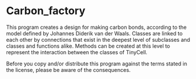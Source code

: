 # Carbon_factory

This program creates a design for making carbon bonds, according to the model defined by Johannes Diderik van der Waals.
Classes are linked to each other by connections that exist in the deepest level of subclasses and classes and functions alike.
Methods can be created at this level to represent the interaction between the classes of TinyCell.

Before you copy and/or distribute this program against the terms stated in the license, please be aware of the consequences.
